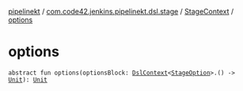 [pipelinekt](../../index.md) / [com.code42.jenkins.pipelinekt.dsl.stage](../index.md) / [StageContext](index.md) / [options](./options.md)

# options

`abstract fun options(optionsBlock: `[`DslContext`](../../com.code42.jenkins.pipelinekt.dsl/-dsl-context/index.md)`<`[`StageOption`](../../com.code42.jenkins.pipelinekt.core/-stage-option.md)`>.() -> `[`Unit`](https://kotlinlang.org/api/latest/jvm/stdlib/kotlin/-unit/index.html)`): `[`Unit`](https://kotlinlang.org/api/latest/jvm/stdlib/kotlin/-unit/index.html)